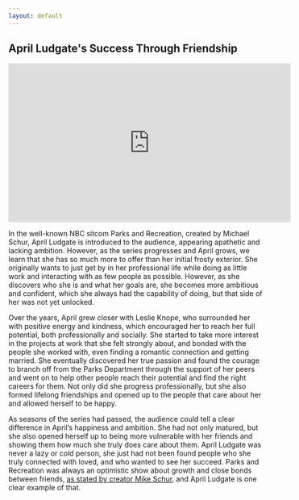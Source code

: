 ```yaml
---
layout: default
---
```


## April Ludgate's Success Through Friendship

<iframe width="560" height="315" src="https://www.youtube.com/embed/KNYSFIyxUnU" frameborder="0" allow="accelerometer; autoplay; clipboard-write; encrypted-media; gyroscope; picture-in-picture" allowfullscreen></iframe>

In the well-known NBC sitcom Parks and Recreation, created by Michael Schur, April Ludgate is introduced to the audience, appearing apathetic and lacking ambition. However, as the series progresses and April grows, we learn that she has so much more to offer than her initial frosty exterior. She originally wants to just get by in her professional life while doing as little work and interacting with as few people as possible. However, as she discovers who she is and what her goals are, she becomes more ambitious and confident, which she always had the capability of doing, but that side of her was not yet unlocked.

Over the years, April grew closer with Leslie Knope, who surrounded her with positive energy and kindness, which encouraged her to reach her full potential, both professionally and socially. She started to take more interest in the projects at work that she felt strongly about, and bonded with the people she worked with, even finding a romantic connection and getting married. She eventually discovered her true passion and found the courage to branch off from the Parks Department through the support of her peers and went on to help other people reach their potential and find the right careers for them. Not only did she progress professionally, but she also formed lifelong friendships and opened up to the people that care about her and allowed herself to be happy. 

As seasons of the series had passed, the audience could tell a clear difference in April’s happiness and ambition. She had not only matured, but she also opened herself up to being more vulnerable with her friends and showing them how much she truly does care about them. April Ludgate was never a lazy or cold person, she just had not been found people who she truly connected with loved, and who wanted to see her succeed. Parks and Recreation was always an optimistic show about growth and close bonds between friends, <a href="https://www.vanityfair.com/hollywood/2019/03/parks-and-recreation-reunion-paleyfest-10th-anniversary"> as stated by creator Mike Schur</a>, and April Ludgate is one clear example of that.
